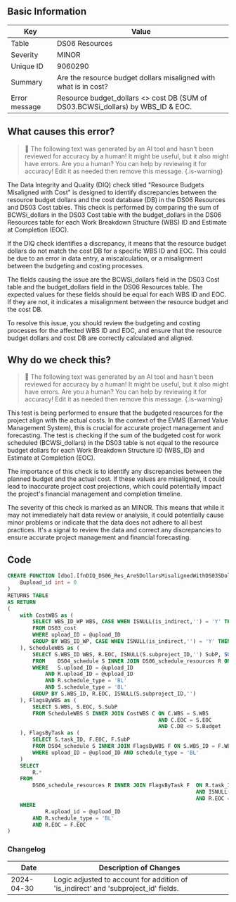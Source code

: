 ## Basic Information

| Key           | Value                                                                           |
| ------------- | ------------------------------------------------------------------------------- |
| Table         | DS06 Resources                                                                  |
| Severity      | MINOR                                                                           |
| Unique ID     | 9060290                                                                         |
| Summary       | Are the resource budget dollars misaligned with what is in cost?                |
| Error message | Resource budget_dollars <> cost DB (SUM of DS03.BCWSi_dollars) by WBS_ID & EOC. |

## What causes this error?

> :robot: The following text was generated by an AI tool and hasn't been reviewed for accuracy by a human! It might be useful, but it also might have errors. Are you a human? You can help by reviewing it for accuracy! Edit it as needed then remove this message.
> {.is-warning}

The Data Integrity and Quality (DIQ) check titled "Resource Budgets Misaligned with Cost" is designed to identify discrepancies between the resource budget dollars and the cost database (DB) in the DS06 Resources and DS03 Cost tables. This check is performed by comparing the sum of BCWSi_dollars in the DS03 Cost table with the budget_dollars in the DS06 Resources table for each Work Breakdown Structure (WBS) ID and Estimate at Completion (EOC).

If the DIQ check identifies a discrepancy, it means that the resource budget dollars do not match the cost DB for a specific WBS ID and EOC. This could be due to an error in data entry, a miscalculation, or a misalignment between the budgeting and costing processes.

The fields causing the issue are the BCWSi_dollars field in the DS03 Cost table and the budget_dollars field in the DS06 Resources table. The expected values for these fields should be equal for each WBS ID and EOC. If they are not, it indicates a misalignment between the resource budget and the cost DB.

To resolve this issue, you should review the budgeting and costing processes for the affected WBS ID and EOC, and ensure that the resource budget dollars and cost DB are correctly calculated and aligned.

## Why do we check this?

> :robot: The following text was generated by an AI tool and hasn't been reviewed for accuracy by a human! It might be useful, but it also might have errors. Are you a human? You can help by reviewing it for accuracy! Edit it as needed then remove this message.
> {.is-warning}

This test is being performed to ensure that the budgeted resources for the project align with the actual costs. In the context of the EVMS (Earned Value Management System), this is crucial for accurate project management and forecasting. The test is checking if the sum of the budgeted cost for work scheduled (BCWSi_dollars) in the DS03 table is not equal to the resource budget dollars for each Work Breakdown Structure ID (WBS_ID) and Estimate at Completion (EOC).

The importance of this check is to identify any discrepancies between the planned budget and the actual cost. If these values are misaligned, it could lead to inaccurate project cost projections, which could potentially impact the project's financial management and completion timeline.

The severity of this check is marked as an MINOR. This means that while it may not immediately halt data review or analysis, it could potentially cause minor problems or indicate that the data does not adhere to all best practices. It's a signal to review the data and correct any discrepancies to ensure accurate project management and financial forecasting.

## Code

```sql
CREATE FUNCTION [dbo].[fnDIQ_DS06_Res_AreSDollarsMisalignedWithDS03SDollars] (
	@upload_id int = 0
)
RETURNS TABLE
AS RETURN
(
	with CostWBS as (
		SELECT WBS_ID_WP WBS, CASE WHEN ISNULL(is_indirect,'') = 'Y' THEN 'Indirect' ELSE EOC END as EOC, SUM(BCWSi_dollars) DB
		FROM DS03_cost
		WHERE upload_ID = @upload_ID
		GROUP BY WBS_ID_WP, CASE WHEN ISNULL(is_indirect,'') = 'Y' THEN 'Indirect' ELSE EOC END
	), ScheduleWBS as (
		SELECT S.WBS_ID WBS, R.EOC, ISNULL(S.subproject_ID,'') SubP, SUM(R.budget_dollars) Budget
		FROM 	DS04_schedule S INNER JOIN DS06_schedule_resources R ON S.task_ID = R.task_ID AND ISNULL(S.task_ID,'') = ISNULL(R.task_ID,'') AND ISNULL(S.subproject_ID,'') = ISNULL(R.subproject_ID,'')
		WHERE 	S.upload_ID = @upload_ID
			AND R.upload_ID = @upload_ID
			AND R.schedule_type = 'BL'
			AND S.schedule_type = 'BL'
		GROUP BY S.WBS_ID, R.EOC, ISNULL(S.subproject_ID,'')
	), FlagsByWBS as (
		SELECT S.WBS, S.EOC, S.SubP
		FROM ScheduleWBS S INNER JOIN CostWBS C ON C.WBS = S.WBS
												AND C.EOC = S.EOC
												AND C.DB <> S.Budget
	), FlagsByTask as (
		SELECT S.task_ID, F.EOC, F.SubP
		FROM DS04_schedule S INNER JOIN FlagsByWBS F ON S.WBS_ID = F.WBS AND ISNULL(S.subproject_ID,'') = F.SubP
		WHERE upload_ID = @upload_ID AND schedule_type = 'BL'
	)
	SELECT
		R.*
	FROM
		DS06_schedule_resources R INNER JOIN FlagsByTask F 	ON R.task_ID = F.task_ID
															AND ISNULL(R.subproject_ID,'') = F.SubP
															AND R.EOC = F.EOC
	WHERE
			R.upload_id = @upload_ID
		AND R.schedule_type = 'BL'
		AND R.EOC = F.EOC
)
```

### Changelog

| Date       | Description of Changes                                                              |
| ---------- | ----------------------------------------------------------------------------------- |
| 2024-04-30 | Logic adjusted to account for addition of 'is_indirect' and 'subproject_id' fields. |
